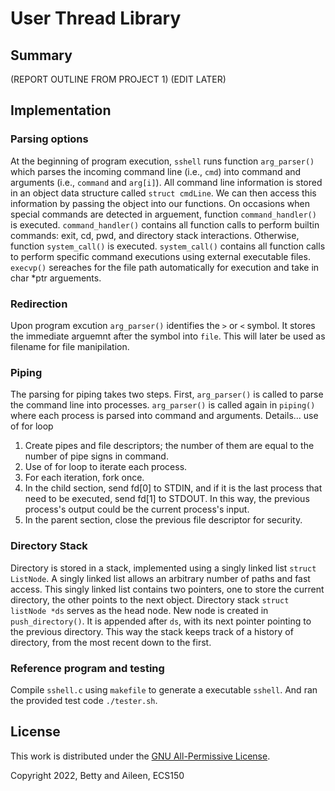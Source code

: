 # User Thread Library

## Summary

(REPORT OUTLINE FROM PROJECT 1)
(EDIT LATER)



## Implementation



### Parsing options

At the beginning of program execution, `sshell` runs function `arg_parser()` 
which parses the incoming command line (i.e., `cmd`) into command and arguments 
(i.e., `command` and `arg[i]`).
All command line information is stored in an object data structure called 
`struct cmdLine`. We can then access this information by passing the object 
into our functions.
On occasions when special commands are detected in arguement, function 
`command_handler()` is executed. `command_handler()` contains all function calls
to perform builtin commands: exit, cd, pwd, and directory stack interactions.
Otherwise, function `system_call()` is executed. `system_call()` contains all 
function calls to perform specific command executions using external executable 
files.
`execvp()` sereaches for the file path automatically for execution and take in 
char *ptr arguements.

### Redirection
Upon program excution `arg_parser()` identifies the `>` or `<` symbol. It stores
 the immediate arguemnt after the symbol into `file`. This will later be used as
  filename for file manipilation.

### Piping
The parsing for piping takes two steps. First, `arg_parser()` is called to parse
 the command line into processes. `arg_parser()` is called again in `piping()` 
 where each process is parsed into command and arguments.
Details...
use of for loop
1. Create pipes and file descriptors; the number of them are equal to the number
 of pipe signs in command.
2. Use of for loop to iterate each process.
3. For each iteration, fork once. 
4. In the child section, send fd[0] to STDIN, and if it is the last process that
need to be executed, send fd[1] to STDOUT. In this way, the previous process's 
output could be the current process's input. 
5. In the parent section, close the previous file descriptor for security.

### Directory Stack
Directory is stored in a stack, implemented using a singly linked list `struct 
ListNode`.  A singly linked list allows an arbitrary number of paths and fast 
access.
This singly linked list contains two pointers, one to store the current 
directory, the other points to the next object.
Directory stack `struct listNode *ds` serves as the head node. 
New node is created in `push_directory()`. It is appended after `ds`, with its 
next pointer pointing to the previous directory. This way the stack keeps track 
of a history of directory, from the most recent down to the first.

### Reference program and testing
Compile `sshell.c` using `makefile` to generate a executable `sshell`. And ran 
the provided test code `./tester.sh`.

## License

This work is distributed under the [GNU All-Permissive
License](https://spdx.org/licenses/FSFAP.html).

Copyright 2022, Betty and Aileen, ECS150
